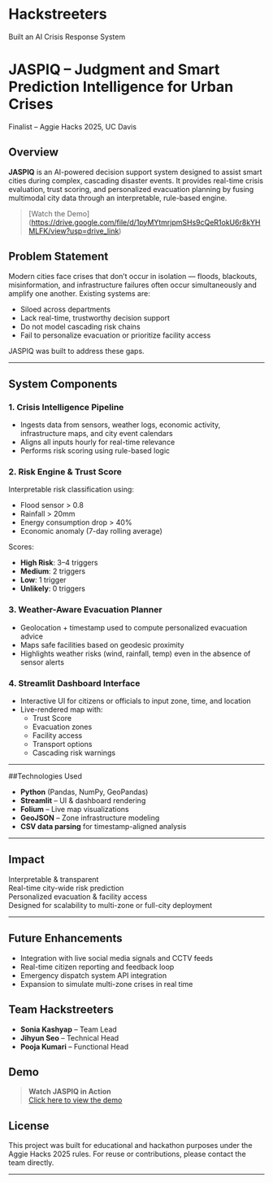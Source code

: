 # Hackstreeters
Built an AI Crisis Response System 
# JASPIQ – Judgment and Smart Prediction Intelligence for Urban Crises

Finalist – Aggie Hacks 2025, UC Davis

## Overview

**JASPIQ** is an AI-powered decision support system designed to assist smart cities during complex, cascading disaster events. It provides real-time crisis evaluation, trust scoring, and personalized evacuation planning by fusing multimodal city data through an interpretable, rule-based engine.

> [Watch the Demo] (https://drive.google.com/file/d/1pyMYtmrjpmSHs9cQeR1okU6r8kYHMLFK/view?usp=drive_link)



## Problem Statement

Modern cities face crises that don’t occur in isolation — floods, blackouts, misinformation, and infrastructure failures often occur simultaneously and amplify one another. Existing systems are:
- Siloed across departments
- Lack real-time, trustworthy decision support
- Do not model cascading risk chains
- Fail to personalize evacuation or prioritize facility access

JASPIQ was built to address these gaps.

---

## System Components

### 1. **Crisis Intelligence Pipeline**
- Ingests data from sensors, weather logs, economic activity, infrastructure maps, and city event calendars
- Aligns all inputs hourly for real-time relevance
- Performs risk scoring using rule-based logic

### 2. **Risk Engine & Trust Score**
Interpretable risk classification using:
- Flood sensor > 0.8  
- Rainfall > 20mm  
- Energy consumption drop > 40%  
- Economic anomaly (7-day rolling average)  

Scores:
- **High Risk**: 3–4 triggers  
- **Medium**: 2 triggers  
- **Low**: 1 trigger  
- **Unlikely**: 0 triggers

### 3. **Weather-Aware Evacuation Planner**
- Geolocation + timestamp used to compute personalized evacuation advice
- Maps safe facilities based on geodesic proximity
- Highlights weather risks (wind, rainfall, temp) even in the absence of sensor alerts

### 4. **Streamlit Dashboard Interface**
- Interactive UI for citizens or officials to input zone, time, and location
- Live-rendered map with:
  - Trust Score
  - Evacuation zones
  - Facility access
  - Transport options
  - Cascading risk warnings

---

##Technologies Used

- **Python** (Pandas, NumPy, GeoPandas)
- **Streamlit** – UI & dashboard rendering
- **Folium** – Live map visualizations
- **GeoJSON** – Zone infrastructure modeling
- **CSV data parsing** for timestamp-aligned analysis

---

## Impact

Interpretable & transparent  
Real-time city-wide risk prediction  
Personalized evacuation & facility access  
Designed for scalability to multi-zone or full-city deployment

---

## Future Enhancements

- Integration with live social media signals and CCTV feeds  
- Real-time citizen reporting and feedback loop  
- Emergency dispatch system API integration  
- Expansion to simulate multi-zone crises in real time


## Team Hackstreeters

- **Sonia Kashyap** – Team Lead  
- **Jihyun Seo** – Technical Head  
- **Pooja Kumari** – Functional Head  


## Demo

> **Watch JASPIQ in Action**  
> [Click here to view the demo](https://drive.google.com/file/d/1pyMYtmrjpmSHs9cQeR1okU6r8kYHMLFK/view?usp=drive_link)

## License

This project was built for educational and hackathon purposes under the Aggie Hacks 2025 rules. For reuse or contributions, please contact the team directly.

---

